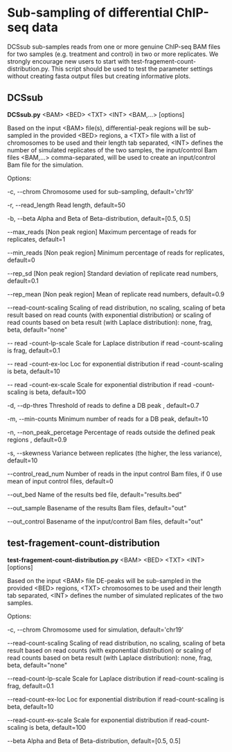 # Sub-sampling of differential ChIP-seq data

DCSsub sub-samples reads from one or more genuine ChIP-seq BAM files for two samples (e.g. treatment and control) in two or more replicates. We strongly encourage new users to start with test-fragement-count-distribution.py. This script should be used to test the parameter settings without creating fasta output files but creating informative plots.

## DCSsub ##
**DCSsub.py** \<BAM\> \<BED\> \<TXT\> \<INT\> \<BAM,...\> [options]

Based on the input \<BAM\> file(s), differential-peak regions will be sub-sampled in the provided \<BED\> regions, a \<TXT\> file with a list of chromosomes to be used and their length tab separated, \<INT\> defines the number of simulated replicates of the two samples, the input/control Bam files \<BAM,...\> comma-separated, will be used to create an input/control Bam file for the simulation.

Options:

-c, --chrom	Chromosome used for sub-sampling, default='chr19'

-r, --read_length	Read length, default=50

-b, --beta	Alpha and Beta of Beta-distribution, default=[0.5, 0.5]

--max_reads	[Non peak region] Maximum percentage of reads for replicates, default=1

--min_reads	[Non peak region] Minimum percentage of reads for replicates, default=0

--rep_sd	[Non peak region] Standard deviation of replicate read numbers, default=0.1

--rep_mean	[Non peak region] Mean of replicate read numbers, default=0.9

--read-count-scaling	Scaling of read distribution, no scaling, scaling of beta result based on read counts (with exponential distribution) or scaling of read counts based on beta result (with Laplace distribution): none, frag, beta, default="none"

-- read -count-lp-scale	Scale for Laplace distribution if read -count-scaling is frag, default=0.1

-- read -count-ex-loc	Loc for exponential distribution if read -count-scaling is beta, default=10

-- read -count-ex-scale	Scale for exponential distribution if read -count-scaling is beta, default=100

-d, --dp-thres	Threshold of reads to define a DB peak , default=0.7

-m, --min-counts	Minimum number of reads for a DB peak, default=10

-n, --non_peak_percetage	Percentage of reads outside the defined peak regions , default=0.9

-s, --skewness	Variance between replicates (the higher, the less variance), default=10

--control_read_num	Number of reads in the input control Bam files, if 0 use mean of input control files, default=0

--out_bed	Name of the results bed file, default="results.bed"

--out_sample	Basename of the results Bam files, default="out"

--out_control	Basename of the input/control Bam files, default="out"

## test-fragement-count-distribution ##

**test-fragement-count-distribution.py** \<BAM\> \<BED\> \<TXT\> \<INT\> [options]
  
Based on the input \<BAM\> file DE-peaks will be sub-sampled in the provided \<BED\> regions, \<TXT\> chromosomes to be used and their length tab separated, \<INT\> defines the number of simulated replicates of the two samples.
  
Options:
  
-c, --chrom	Chromosome used for simulation, default='chr19'
  
--read-count-scaling	Scaling of read distribution, no scaling, scaling of beta result based on read counts (with exponential distribution) or scaling of read counts based on beta result (with Laplace distribution): none, frag, beta, default="none"
  
--read-count-lp-scale	Scale for Laplace distribution if read-count-scaling is frag, default=0.1
  
--read-count-ex-loc	Loc for exponential distribution if read-count-scaling is beta, default=10
  
--read-count-ex-scale	Scale for exponential distribution if read-count-scaling is beta, default=100
  
--beta	Alpha and Beta of Beta-distribution, default=[0.5, 0.5]
  
